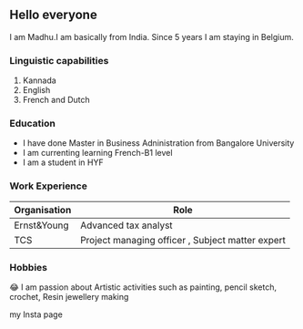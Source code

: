 ## Hello everyone
  
  I am Madhu.I am basically from India. Since 5 years I am staying in Belgium. 

### Linguistic capabilities

1. Kannada
2. English
3. French and Dutch 

### Education

- I have done Master in Business Adninistration from Bangalore University
- I am currenting learning French-B1 level
- I am a student in HYF

### Work Experience 

| Organisation |  Role                                           |
| -------------| ------------------------------------------------|
| Ernst&Young  | Advanced tax analyst                            |
| TCS          | Project managing officer , Subject matter expert|

### Hobbies

:joy: I am passion about Artistic activities such as painting, pencil sketch, crochet, Resin jewellery making

my Insta page

